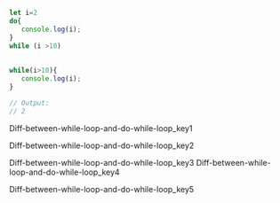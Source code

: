 ```javascript
let i=2
do{
   console.log(i);
}
while (i >10)
 
 
while(i>10){
   console.log(i);
}

// Output:
// 2
```
Diff-between-while-loop-and-do-while-loop_key1


Diff-between-while-loop-and-do-while-loop_key2


Diff-between-while-loop-and-do-while-loop_key3
Diff-between-while-loop-and-do-while-loop_key4


Diff-between-while-loop-and-do-while-loop_key5
